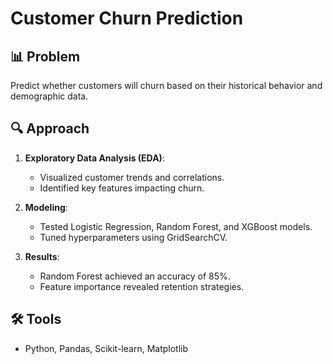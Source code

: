 # Customer Churn Prediction

## 📊 Problem
Predict whether customers will churn based on their historical behavior and demographic data.

## 🔍 Approach
1. **Exploratory Data Analysis (EDA)**:
   - Visualized customer trends and correlations.
   - Identified key features impacting churn.

2. **Modeling**:
   - Tested Logistic Regression, Random Forest, and XGBoost models.
   - Tuned hyperparameters using GridSearchCV.

3. **Results**:
   - Random Forest achieved an accuracy of 85%.
   - Feature importance revealed retention strategies.

## 🛠️ Tools
- Python, Pandas, Scikit-learn, Matplotlib

